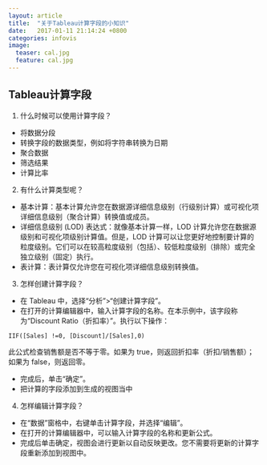 ```yaml
---
layout: article
title:  "关于Tableau计算字段的小知识"
date:   2017-01-11 21:14:24 +0800
categories: infovis
image:
  teaser: cal.jpg
  feature: cal.jpg
---
```


## Tableau计算字段
1. 什么时候可以使用计算字段？
- 将数据分段
- 转换字段的数据类型，例如将字符串转换为日期
- 聚合数据
- 筛选结果
- 计算比率
2. 有什么计算类型呢？
- 基本计算：基本计算允许您在数据源详细信息级别（行级别计算）或可视化项详细信息级别（聚合计算）转换值或成员。
- 详细信息级别 (LOD) 表达式：就像基本计算一样，LOD 计算允许您在数据源级别和可视化项级别计算值。但是，LOD 计算可以让您更好地控制要计算的粒度级别。它们可以在较高粒度级别（包括）、较低粒度级别（排除）或完全独立级别（固定）执行。
- 表计算：表计算仅允许您在可视化项详细信息级别转换值。
3. 怎样创建计算字段？
- 在 Tableau 中，选择“分析”>“创建计算字段”。
- 在打开的计算编辑器中，输入计算字段的名称。在本示例中，该字段称为“Discount Ratio（折扣率）”。执行以下操作：

```
IIF([Sales] !=0, [Discount]/[Sales],0)
```
此公式检查销售额是否不等于零。如果为 true，则返回折扣率（折扣/销售额）；如果为 false，则返回零。
- 完成后，单击“确定”。
- 把计算的字段添加到生成的视图当中
4. 怎样编辑计算字段？
- 在“数据”窗格中，右键单击计算字段，并选择“编辑”。
- 在打开的计算编辑器中，可以输入计算字段的名称和更新公式。
- 完成后单击确定，视图会进行更新以自动反映更改。您不需要将更新的计算字段重新添加到视图中。